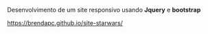 Desenvolvimento de um site responsivo usando <b>Jquery</b> e <b>bootstrap</b>

https://brendapc.github.io/site-starwars/
